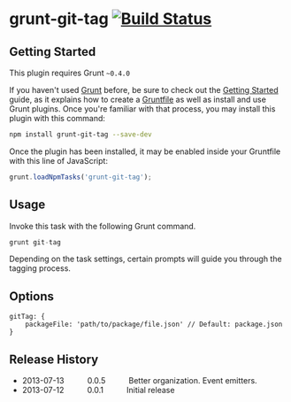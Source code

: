 # grunt-git-tag [![Build Status](https://secure.travis-ci.org/markparolisi/grunt-git-tag.png?branch=master)](http://travis-ci.org/markparolisi/grunt-git-tag)


## Getting Started
This plugin requires Grunt `~0.4.0`

If you haven't used [Grunt](http://gruntjs.com/) before, be sure to check out the [Getting Started](http://gruntjs.com/getting-started) guide, as it explains how to create a [Gruntfile](http://gruntjs.com/sample-gruntfile) as well as install and use Grunt plugins. Once you're familiar with that process, you may install this plugin with this command:

```bash
npm install grunt-git-tag --save-dev
```

Once the plugin has been installed, it may be enabled inside your Gruntfile with this line of JavaScript:

```js
grunt.loadNpmTasks('grunt-git-tag');
```


## Usage

Invoke this task with the following Grunt command.

```js
grunt git-tag
```

Depending on the task settings, certain prompts will guide you through the tagging process.

## Options

```
gitTag: {
    packageFile: 'path/to/package/file.json' // Default: package.json
}
```

## Release History

 * 2013-07-13   0.0.5   Better organization. Event emitters.
 * 2013-07-12   0.0.1   Initial release


